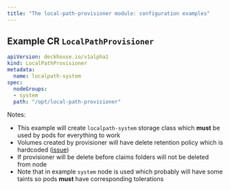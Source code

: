 ```yaml
---
title: "The local-path-provisioner module: configuration examples"
---
```


## Example CR `LocalPathProvisioner`

```yaml
apiVersion: deckhouse.io/v1alpha1
kind: LocalPathProvisioner
metadata:
  name: localpath-system
spec:
  nodeGroups:
  - system
  path: "/opt/local-path-provisioner"
```

Notes:

- This example will create `localpath-system` storage class which **must** be used by pods for everything to work
- Volumes created by provisioner will have delete retention policy which is hardcoded ([issue](https://github.com/deckhouse/deckhouse/issues/360))
- If provisioner will be delete before claims folders will not be deleted from node
- Note that in example `system` node is used which probably will have some taints so pods **must** have corresponding tolerations
